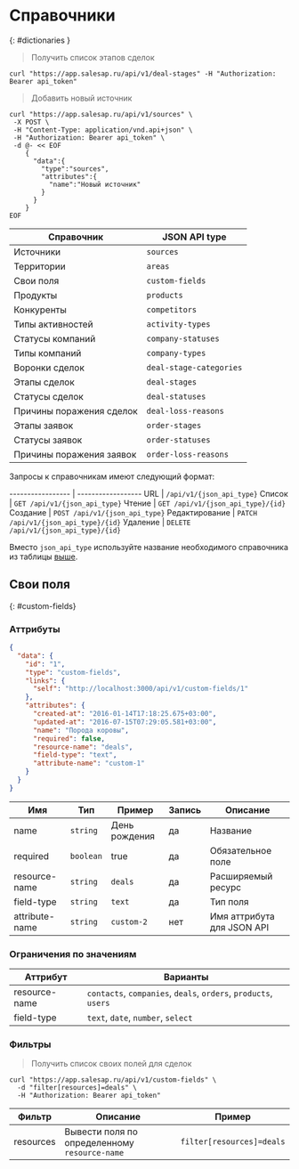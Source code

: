 # Справочники
{: #dictionaries }

> Получить список этапов сделок

~~~shell
curl "https://app.salesap.ru/api/v1/deal-stages" -H "Authorization: Bearer api_token"
~~~

> Добавить новый источник

~~~shell
curl "https://app.salesap.ru/api/v1/sources" \
 -X POST \
 -H "Content-Type: application/vnd.api+json" \
 -H "Authorization: Bearer api_token" \
 -d @- << EOF
    {
      "data":{
        "type":"sources",
        "attributes":{
          "name":"Новый источник"
        }
      }
    }
EOF
~~~

Справочник                   | JSON API type
---------------------------- | ------------------
Источники                    | `sources`
Территории                   | `areas`
Свои поля                    | `custom-fields`
Продукты                     | `products`
Конкуренты                   | `competitors`
Типы активностей             | `activity-types`
Статусы компаний             | `company-statuses`
Типы компаний                | `company-types`
Воронки сделок               | `deal-stage-categories`
Этапы сделок                 | `deal-stages`
Статусы сделок               | `deal-statuses`
Причины поражения сделок     | `deal-loss-reasons`
Этапы заявок                 | `order-stages`
Статусы заявок               | `order-statuses`
Причины поражения заявок     | `order-loss-reasons`

Запросы к справочникам имеют следующий формат:
 
----------------- | ------------------
URL               | `/api/v1/{json_api_type}`
Список            | `GET /api/v1/{json_api_type}`
Чтение            | `GET /api/v1/{json_api_type}/{id}`
Создание          | `POST /api/v1/{json_api_type}`
Редактирование    | `PATCH /api/v1/{json_api_type}/{id}`
Удаление          | `DELETE /api/v1/{json_api_type}/{id}`

<aside class="notice">
Вместо <code>json_api_type</code> используйте название необходимого справочника из таблицы
<a href="#dictionaries">выше</a>.
</aside>

## Свои поля
{: #custom-fields}

### Аттрибуты

~~~json
{
  "data": {
    "id": "1",
    "type": "custom-fields",
    "links": {
      "self": "http://localhost:3000/api/v1/custom-fields/1"
    },
    "attributes": {
      "created-at": "2016-01-14T17:18:25.675+03:00",
      "updated-at": "2016-07-15T07:29:05.581+03:00",
      "name": "Порода коровы",
      "required": false,
      "resource-name": "deals",
      "field-type": "text",
      "attribute-name": "custom-1"
    }
  }
}
~~~

Имя            | Тип         | Пример          | Запись | Описание
-------------- | ----------- | --------------- | ------ | --------
name           | `string`    | День рождения   | да     | Название
required       | `boolean`   | true            | да     | Обязательное поле
resource-name  | `string`    | `deals`         | да     | Расширяемый ресурс
field-type     | `string`    | `text`          | да     | Тип поля
attribute-name | `string`    | `custom-2`      | нет    | Имя аттрибута для JSON API

### Ограничения по значениям

Аттрибут       | Варианты
-------------- | ---------
resource-name  | `contacts`, `companies`, `deals`, `orders`, `products`, `users`
field-type     | `text`, `date`, `number`, `select`

### Фильтры

> Получить список своих полей для сделок

~~~shell
curl "https://app.salesap.ru/api/v1/custom-fields" \
  -d "filter[resources]=deals" \
  -H "Authorization: Bearer api_token"
~~~

Фильтр         | Описание                                      | Пример
-------------- | --------------------------------------------- | --------------------------
resources      | Вывести поля по определенному `resource-name` | `filter[resources]=deals`